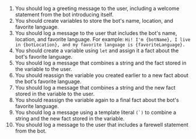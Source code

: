 1. You should log a greeting message to the user, including a welcome statement from the bot introducing itself.
1. You should create variables to store the bot's name, location, and favorite language.
1. You should log a message to the user that includes the bot's name, location, and favorite language. For example: `Hi! I'm {botName}, I live in {botLocation}, and my favorite language is {favoriteLanguage}.`
1. You should create a variable using `let` and assign it a fact about the bot's favorite language.
1. You should log a message that combines a string and the fact stored in the variable to the user.
1. You should reassign the variable you created earlier to a new fact about the bot's favorite language.
1. You should log a message that combines a string and the new fact stored in the variable to the user.
1. You should reassign the variable again to a final fact about the bot's favorite language.
1. You should log a message using a template literal `` (`) `` to combine a string and the new fact stored in the variable.
1. You should log a message to the user that includes a farewell statement from the bot.
